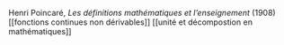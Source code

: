 Henri Poincaré, *Les définitions mathématiques et l’enseignement* (1908)
[[fonctions continues non dérivables]]
[[unité et décompostion en mathématiques]]